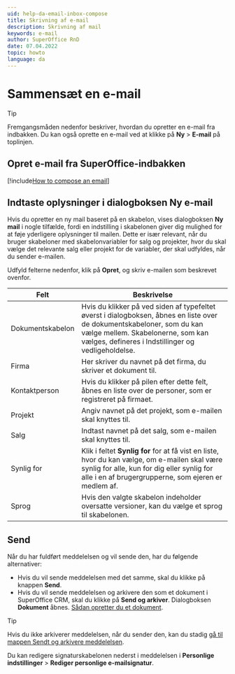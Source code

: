 ```yaml
---
uid: help-da-email-inbox-compose
title: Skrivning af e-mail
description: Skrivning af mail
keywords: e-mail
author: SuperOffice RnD
date: 07.04.2022
topic: howto
language: da
---
```


# Sammensæt en e-mail

> [!TIP]
> Fremgangsmåden nedenfor beskriver, hvordan du opretter en e-mail fra indbakken. Du kan også oprette en e-mail ved at klikke på **Ny** > **E-mail** på toplinjen.

## Opret e-mail fra SuperOffice-indbakken

[!include[How to compose an email](../../learn/includes/howto-compose-email.md)]

## Indtaste oplysninger i dialogboksen Ny e-mail

Hvis du opretter en ny mail baseret på en skabelon, vises dialogboksen **Ny mail** i nogle tilfælde, fordi en indstilling i skabelonen giver dig mulighed for at føje yderligere oplysninger til mailen. Dette er især relevant, når du bruger skabeloner med skabelonvariabler for salg og projekter, hvor du skal vælge det relevante salg eller projekt for de variabler, der skal udfyldes, når du sender e-mailen.

Udfyld felterne nedenfor, klik på **Opret**, og skriv e-mailen som beskrevet ovenfor.

| Felt | Beskrivelse |
|---|---|
| Dokumentskabelon | Hvis du klikker på <i class="ph ph-caret-down" aria-label="Chevron"></i> ved siden af typefeltet øverst i dialogboksen, åbnes en liste over de dokumentskabeloner, som du kan vælge mellem. Skabelonerne, som kan vælges, defineres i Indstillinger og vedligeholdelse. |
| Firma | Her skriver du navnet på det firma, du skriver et dokument til. |
| Kontaktperson | Hvis du klikker på pilen efter dette felt, åbnes en liste over de personer, som er registreret på firmaet. |
| Projekt | Angiv navnet på det projekt, som e-mailen skal knyttes til. |
| Salg | Indtast navnet på det salg, som e-mailen skal knyttes til. |
| Synlig for | Klik i feltet **Synlig for** for at få vist en liste, hvor du kan vælge, om e-mailen skal være synlig for alle, kun for dig eller synlig for alle i en af brugergrupperne, som ejeren er medlem af. |
| Sprog | Hvis den valgte skabelon indeholder oversatte versioner, kan du vælge et sprog til skabelonen. |

## Send

Når du har fuldført meddelelsen og vil sende den, har du følgende alternativer:

* Hvis du vil sende meddelelsen med det samme, skal du klikke på knappen **Send**.
* Hvis du vil sende meddelelsen og arkivere den som et dokument i SuperOffice CRM, skal du klikke på **Send og arkiver**. Dialogboksen **Dokument** åbnes. [Sådan opretter du et dokument][1].

> [!TIP]
> Hvis du ikke arkiverer meddelelsen, når du sender den, kan du stadig [gå til mappen Sendt og arkivere meddelelsen][2].
>
> Du kan redigere signaturskabelonen nederst i meddelelsen i <i class="ph ph-user-circle" aria-hidden="true"></i> **Personlige indstillinger** > **Rediger personlige e-mailsignatur**.

<!-- Referenced links -->
[1]: ../../../document/learn/create.md
[2]: archive.md
